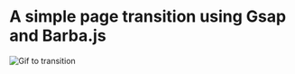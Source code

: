 # A simple page transition using Gsap and Barba.js

![Gif to transition](https://media.giphy.com/media/f9diJiTSuM37HS8bNe/giphy.gif)
